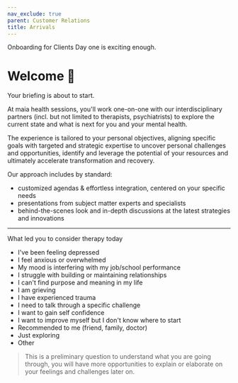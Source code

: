 ```yaml
---
nav_exclude: true
parent: Customer Relations
title: Arrivals
---
```


Onboarding for Clients
Day one is exciting enough.

# Welcome 🔖

Your briefing is about to start.

At maia health sessions, you'll work one-on-one with our interdisciplinary partners (incl. but not limited to therapists, psychiatrists) to explore the current state and what is next for you and your mental health.

The experience is tailored to your personal objectives, aligning specific goals with targeted and strategic expertise to uncover personal challenges and opportunities, identify and leverage the potential of your resources and ultimately accelerate transformation and recovery.

Our approach includes by standard:
- customized agendas & effortless integration, centered on your specific needs
- presentations from subject matter experts and specialists
- behind-the-scenes look and in-depth discussions at the latest strategies and innovations


---

What led you to consider therapy today

- I've been feeling depressed
- I feel anxious or overwhelmed
- My mood is interfering with my job/school performance
- I struggle with building or maintaining relationships
- I can't find purpose and meaning in my life
- I am grieving
- I have experienced trauma
- I need to talk through a specific challenge
- I want to gain self confidence
- I want to improve myself but I don't know where to start
- Recommended to me (friend, family, doctor)
- Just exploring
- Other

> This is a preliminary question to understand what you are going through, you will have more opportunities to explain or elaborate on your feelings and challenges later on.

